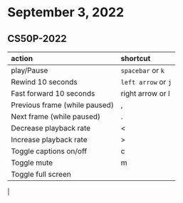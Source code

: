 # September 3, 2022

## CS50P-2022

| action                        | shortcut          |
|:------------------------------|:------------------|
| play/Pause                    | `spacebar` or `k` |
| Rewind 10 seconds             | `left arrow` or `j`   |
| Fast forward 10 seconds       | right arrow or l  |
| Previous frame (while paused) | ,                 |
| Next frame (while paused)     | .                 |
| Decrease playback rate        | <                 |
| Increase playback rate        | >                 |
| Toggle captions on/off        | c                 |
| Toggle mute                   | m                 |
| Toggle full screen            |                   |
|